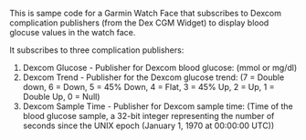 This is sampe code for a Garmin Watch Face that subscribes to Dexcom complication publishers (from the Dex CGM Widget) to display blood glocuse values in the watch face. 

It subscribes to three complication publishers:
1. Dexcom Glucose - Publisher for Dexcom blood glucose: (mmol or mg/dl)
2. Dexcom Trend -  Publisher for the Dexcom glucose trend: (7 = Double down, 6 = Down, 5 = 45% Down, 4 = Flat, 3 = 45% Up, 2 = Up, 1 = Double Up, 0 = Null)
3. Dexcom Sample Time - Publisher for Dexcom sample time: (Time of the blood glucose sample, a 32-bit integer representing the number of seconds since the UNIX epoch (January 1, 1970 at 00:00:00 UTC))
   
